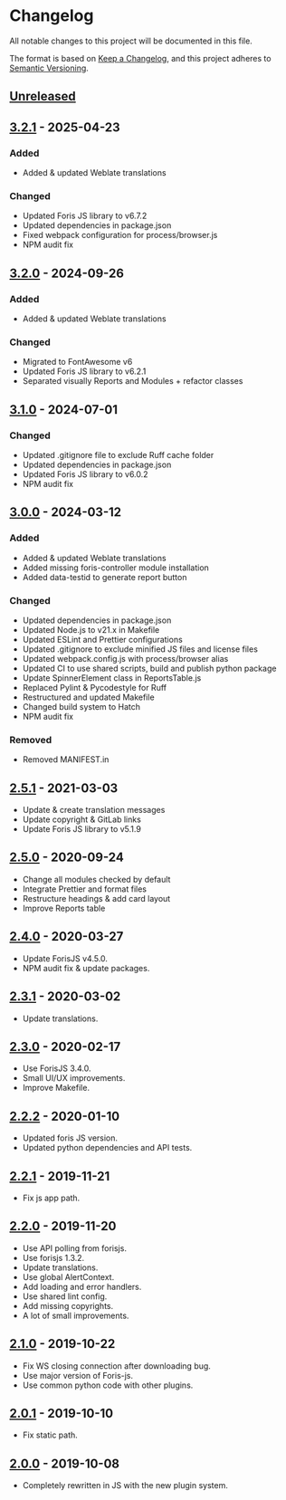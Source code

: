 # Changelog

All notable changes to this project will be documented in this file.

The format is based on [Keep a Changelog](https://keepachangelog.com/en/1.0.0/),
and this project adheres to
[Semantic Versioning](https://semver.org/spec/v2.0.0.html).

## [Unreleased]

## [3.2.1] - 2025-04-23

### Added

- Added & updated Weblate translations

### Changed

- Updated Foris JS library to v6.7.2
- Updated dependencies in package.json
- Fixed webpack configuration for process/browser.js
- NPM audit fix

## [3.2.0] - 2024-09-26

### Added

- Added & updated Weblate translations

### Changed

- Migrated to FontAwesome v6
- Updated Foris JS library to v6.2.1
- Separated visually Reports and Modules + refactor classes

## [3.1.0] - 2024-07-01

### Changed

- Updated .gitignore file to exclude Ruff cache folder
- Updated dependencies in package.json
- Updated Foris JS library to v6.0.2
- NPM audit fix

## [3.0.0] - 2024-03-12

### Added

- Added & updated Weblate translations
- Added missing foris-controller module installation
- Added data-testid to generate report button

### Changed

- Updated dependencies in package.json
- Updated Node.js to v21.x in Makefile
- Updated ESLint and Prettier configurations
- Updated .gitignore to exclude minified JS files and license files
- Updated webpack.config.js with process/browser alias
- Updated CI to use shared scripts, build and publish python package
- Update SpinnerElement class in ReportsTable.js
- Replaced Pylint & Pycodestyle for Ruff
- Restructured and updated Makefile
- Changed build system to Hatch
- NPM audit fix

### Removed

- Removed MANIFEST.in

## [2.5.1] - 2021-03-03

- Update & create translation messages
- Update copyright & GitLab links
- Update Foris JS library to v5.1.9

## [2.5.0] - 2020-09-24

- Change all modules checked by default
- Integrate Prettier and format files
- Restructure headings & add card layout
- Improve Reports table

## [2.4.0] - 2020-03-27

- Update ForisJS v4.5.0.
- NPM audit fix & update packages.

## [2.3.1] - 2020-03-02

- Update translations.

## [2.3.0] - 2020-02-17

- Use ForisJS 3.4.0.
- Small UI/UX improvements.
- Improve Makefile.

## [2.2.2] - 2020-01-10

- Updated foris JS version.
- Updated python dependencies and API tests.

## [2.2.1] - 2019-11-21

- Fix js app path.

## [2.2.0] - 2019-11-20

- Use API polling from forisjs.
- Use forisjs 1.3.2.
- Update translations.
- Use global AlertContext.
- Add loading and error handlers.
- Use shared lint config.
- Add missing copyrights.
- A lot of small improvements.

## [2.1.0] - 2019-10-22

- Fix WS closing connection after downloading bug.
- Use major version of Foris-js.
- Use common python code with other plugins.

## [2.0.1] - 2019-10-10

- Fix static path.

## [2.0.0] - 2019-10-08

- Completely rewritten in JS with the new plugin system.

[unreleased]: https://gitlab.nic.cz/turris/reforis/reforis-diagnostics/-/compare/v3.2.1...master
[3.2.1]: https://gitlab.nic.cz/turris/reforis/reforis-diagnostics/-/compare/v3.2.0...v3.2.1
[3.2.0]: https://gitlab.nic.cz/turris/reforis/reforis-diagnostics/-/compare/v3.1.0...v3.2.0
[3.1.0]: https://gitlab.nic.cz/turris/reforis/reforis-diagnostics/-/compare/v3.0.0...v3.1.0
[3.0.0]: https://gitlab.nic.cz/turris/reforis/reforis-diagnostics/-/compare/v2.5.1...v3.0.0
[2.5.1]: https://gitlab.nic.cz/turris/reforis/reforis-diagnostics/-/compare/v2.5.0...v2.5.1
[2.5.0]: https://gitlab.nic.cz/turris/reforis/reforis-diagnostics/-/compare/v2.4.0...v2.5.0
[2.4.0]: https://gitlab.nic.cz/turris/reforis/reforis-diagnostics/-/compare/v2.3.1...v2.4.0
[2.3.1]: https://gitlab.nic.cz/turris/reforis/reforis-diagnostics/-/compare/v2.3.0...v2.3.1
[2.3.0]: https://gitlab.nic.cz/turris/reforis/reforis-diagnostics/-/compare/v2.2.2...v2.3.0
[2.2.2]: https://gitlab.nic.cz/turris/reforis/reforis-diagnostics/-/compare/v2.2.1...v2.2.2
[2.2.1]: https://gitlab.nic.cz/turris/reforis/reforis-diagnostics/-/compare/v2.2.0...v2.2.1
[2.2.0]: https://gitlab.nic.cz/turris/reforis/reforis-diagnostics/-/compare/v2.1.0...v2.2.0
[2.1.0]: https://gitlab.nic.cz/turris/reforis/reforis-diagnostics/-/compare/v2.0.1...v2.1.0
[2.0.1]: https://gitlab.nic.cz/turris/reforis/reforis-diagnostics/-/compare/v2.0.0...v2.0.1
[2.0.0]: https://gitlab.nic.cz/turris/reforis/reforis-diagnostics/-/tags/v2.0.0
